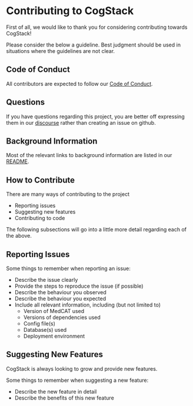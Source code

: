 # Contributing to CogStack
First of all, we would like to thank you for considering contributing towards CogStack!

Please consider the below a guideline. Best judgment should be used in situations where the guidelines are not clear.

## Code of Conduct

All contributors are expected to follow our [Code of Conduct](CODE_OF_CONDUCT.md).

## Questions

If you have questions regarding this project, you are better off expressing them in our [discourse](https://discourse.cogstack.org/) rather than creating an issue on github.

## Background Information

Most of the relevant links to background information are listed in our [README](README.md).

## How to Contribute

There are many ways of contributing to the project
- Reporting issues
- Suggesting new features
- Contributing to code

The following subsections will go into a little more detail regarding each of the above.

## Reporting Issues

Some things to remember when reporting an issue:
- Describe the issue clearly
- Provide the steps to reproduce the issue (if possible)
- Describe the behaviour you observed
- Describe the behaviour you expected
- Include all relevant information, including (but not limited to)
  - Version of MedCAT used
  - Versions of dependencies used
  - Config file(s)
  - Database(s) used
  - Deployment environment

## Suggesting New Features

CogStack is always looking to grow and provide new features.

Some things to remember when suggesting a new feature:
- Describe the new feature in detail
- Describe the benefits of this new feature
